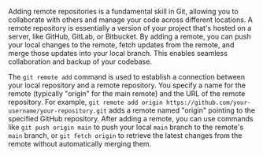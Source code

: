 Adding remote repositories is a fundamental skill in Git, allowing you to collaborate with others and manage your code across different locations. A remote repository is essentially a version of your project that's hosted on a server, like GitHub, GitLab, or Bitbucket. By adding a remote, you can push your local changes to the remote, fetch updates from the remote, and merge those updates into your local branch. This enables seamless collaboration and backup of your codebase.

The `git remote add` command is used to establish a connection between your local repository and a remote repository. You specify a name for the remote (typically "origin" for the main remote) and the URL of the remote repository. For example, `git remote add origin https://github.com/your-username/your-repository.git` adds a remote named "origin" pointing to the specified GitHub repository. After adding a remote, you can use commands like `git push origin main` to push your local `main` branch to the remote's `main` branch, or `git fetch origin` to retrieve the latest changes from the remote without automatically merging them.